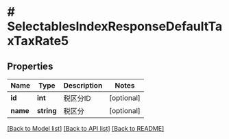 # # SelectablesIndexResponseDefaultTaxTaxRate5

## Properties

Name | Type | Description | Notes
------------ | ------------- | ------------- | -------------
**id** | **int** | 税区分ID | [optional] 
**name** | **string** | 税区分 | [optional] 

[[Back to Model list]](../../README.md#documentation-for-models) [[Back to API list]](../../README.md#documentation-for-api-endpoints) [[Back to README]](../../README.md)


